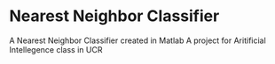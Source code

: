 # Nearest Neighbor Classifier 
A Nearest Neighbor Classifier created in Matlab
A project for Aritificial Intellegence class in UCR


